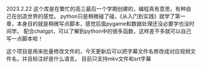 2023.2.22
这个库是在繁忙的高三最后一个学期创建的，编程真有意思，有种自己在创造世界的感觉。
python只是稍微碰了碰，《从入门到实践》就学了第一章，本身目的就是稍微写点脚本，感觉后面pygame和数据处理还没必要学也没时间学。
配合chatgpt，可以了解到python中的很多函数，这样差不多就可以自己写一点脚本啦！


这个项目是用来批量修改文件的，今天更新后可以把字幕文件名修改成对应视频文件名，并且标注好是什么语言。
目前只支持mkv文件和srt字幕

